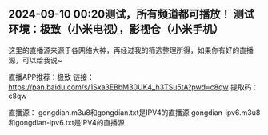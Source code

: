 2024-09-10 00:20测试，所有频道都可播放！
测试环境：极致（小米电视），影视仓（小米手机）
----------------------------------------------------------------------
这里的直播源来源于各网络大神，再经过我的筛选整理所得，如果你有好的直播源，可以给我说~

直播APP推荐：极致
链接：https://pan.baidu.com/s/1Sxa3EBbM30UK4_h3TSu5tA?pwd=c8qw
提取码：c8qw

直播源：
gongdian.m3u8和gongdian.txt是IPV4的直播源
gongdian-ipv6.m3u8和gongdian-ipv6.txt是IPV4的直播源


